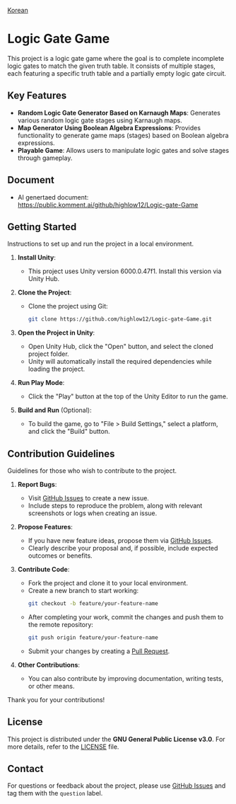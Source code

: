 [Korean](./README-KR.md)
# Logic Gate Game

This project is a logic gate game where the goal is to complete incomplete logic gates to match the given truth table. It consists of multiple stages, each featuring a specific truth table and a partially empty logic gate circuit.

## Key Features

  * **Random Logic Gate Generator Based on Karnaugh Maps**: Generates various random logic gate stages using Karnaugh maps.
  * **Map Generator Using Boolean Algebra Expressions**: Provides functionality to generate game maps (stages) based on Boolean algebra expressions.
  * **Playable Game**: Allows users to manipulate logic gates and solve stages through gameplay.
## Document
- AI genertaed document: https://public.komment.ai/github/highlow12/Logic-gate-Game
## Getting Started

Instructions to set up and run the project in a local environment.

1. **Install Unity**:
   - This project uses Unity version 6000.0.47f1. Install this version via Unity Hub.

2. **Clone the Project**:
   - Clone the project using Git:
     ```bash
     git clone https://github.com/highlow12/Logic-gate-Game.git
     ```

3. **Open the Project in Unity**:
   - Open Unity Hub, click the "Open" button, and select the cloned project folder.
   - Unity will automatically install the required dependencies while loading the project.

4. **Run Play Mode**:
   - Click the "Play" button at the top of the Unity Editor to run the game.

5. **Build and Run** (Optional):
   - To build the game, go to "File > Build Settings," select a platform, and click the "Build" button.

## Contribution Guidelines

Guidelines for those who wish to contribute to the project.

1. **Report Bugs**:
   - Visit [GitHub Issues](https://github.com/<repository-owner>/<repository-name>/issues) to create a new issue.
   - Include steps to reproduce the problem, along with relevant screenshots or logs when creating an issue.

2. **Propose Features**:
   - If you have new feature ideas, propose them via [GitHub Issues](https://github.com/highlow12/Logic-gate-Game/issues).
   - Clearly describe your proposal and, if possible, include expected outcomes or benefits.

3. **Contribute Code**:
   - Fork the project and clone it to your local environment.
   - Create a new branch to start working:
     ```bash
     git checkout -b feature/your-feature-name
     ```
   - After completing your work, commit the changes and push them to the remote repository:
     ```bash
     git push origin feature/your-feature-name
     ```
   - Submit your changes by creating a [Pull Request](https://github.com/highlow12/Logic-gate-Game/pulls).

4. **Other Contributions**:
   - You can also contribute by improving documentation, writing tests, or other means.

Thank you for your contributions!

## License

This project is distributed under the **GNU General Public License v3.0**. For more details, refer to the [LICENSE](./LICENSE) file.

## Contact

For questions or feedback about the project, please use [GitHub Issues](https://github.com/<repository-owner>/<repository-name>/issues) and tag them with the `question` label.
